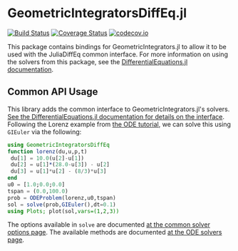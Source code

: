 # GeometricIntegratorsDiffEq.jl

[![Build Status](https://github.com/SciML/GeometricIntegratorsDiffEq.jl/workflows/CI/badge.svg)](https://github.com/SciML/GeometricIntegratorsDiffEq.jl/actions?query=workflow%3ACI)
[![Coverage Status](https://coveralls.io/repos/JuliaDiffEq/GeometricIntegratorsDiffEq.jl/badge.svg?branch=master&service=github)](https://coveralls.io/github/JuliaDiffEq/GeometricIntegratorsDiffEq.jl?branch=master)
[![codecov.io](http://codecov.io/github/JuliaDiffEq/GeometricIntegratorsDiffEq.jl/coverage.svg?branch=master)](http://codecov.io/github/JuliaDiffEq/GeometricIntegratorsDiffEq.jl?branch=master)

This package contains bindings for GeometricIntegrators.jl to allow it to be used with the
JuliaDiffEq common interface. For more information on using the solvers from this
package, see the [DifferentialEquations.jl documentation](https://diffeq.sciml.ai/stable/).

## Common API Usage

This library adds the common interface to GeometricIntegrators.jl's solvers. [See the DifferentialEquations.jl documentation for details on the interface](https://diffeq.sciml.ai/stable/index.html). Following the Lorenz example from [the ODE tutorial](https://diffeq.sciml.ai/stable/tutorials/ode_example/), we can solve this using `GIEuler` via the following:

```julia
using GeometricIntegratorsDiffEq
function lorenz(du,u,p,t)
 du[1] = 10.0(u[2]-u[1])
 du[2] = u[1]*(28.0-u[3]) - u[2]
 du[3] = u[1]*u[2] - (8/3)*u[3]
end
u0 = [1.0;0.0;0.0]
tspan = (0.0,100.0)
prob = ODEProblem(lorenz,u0,tspan)
sol = solve(prob,GIEuler(),dt=0.1)
using Plots; plot(sol,vars=(1,2,3))
```

The options available in `solve` are documented [at the common solver options page](https://diffeq.sciml.ai/stable/basics/common_solver_opts/). The available methods are documented [at the ODE solvers page](https://diffeq.sciml.ai/stable/solvers/ode_solve#GeometricIntegrators.jl-1).
